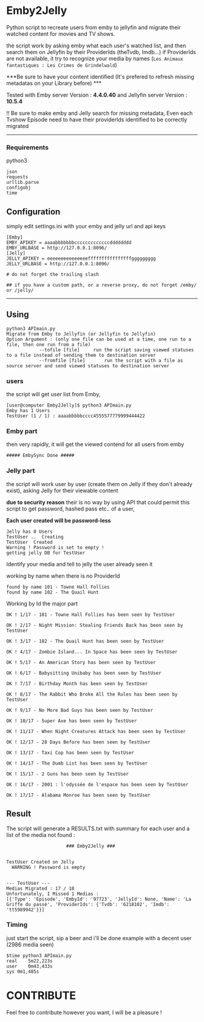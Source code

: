 # Emby2Jelly

Python script to recreate users from emby to jellyfin and migrate their watched content for movies and TV shows.

the script work by asking emby what each user's watched list, and then search them on Jellyfin by their ProviderIds (theTvdb, Imdb...)
if ProviderIds are not available, it try to recognize your media by names (`Les Animaux fantastiques : Les Crimes de Grindelwald`) 

***Be sure to have your content identified (It's prefered to refresh missing metadatas on your Library before) ***


Tested with Emby server Version : **4.4.0.40**
and Jellyfin server Version : **10.5.4**


!! Be sure to make emby and Jelly search for missing metadata, Even each Tvshow Episode need to have their providerIds identified to be correctly migrated

---
### Requirements
python3
```
json
requests
urllib.parse
configobj
time

```
## Configuration
simply edit settings.ini with your emby and jelly url and api keys
```
[Emby]
EMBY_APIKEY = aaaabbbbbbbcccccccccccccdddddddd
EMBY_URLBASE = http://127.0.0.1:8096/
[Jelly]
JELLY_APIKEY = eeeeeeeeeeeeeeeffffffffffffffffggggggggg
JELLY_URLBASE = http://127.0.0.1:8096/ 

# do not forget the trailing slash 

## if you have a custom path, or a reverse proxy, do not forget /emby/ or /jelly/ 
```

---

## Using
```
python3 APImain.py 
Migrate from Emby to Jellyfin (or Jellyfin to Jellyfin)
Option Argument : (only one file can be used at a time, one run to a file, then one run from a file)
			--tofile [file]     run the script saving viewed statuses to a file instead of sending them to destination server
			--fromfile [file]       run the script with a file as source server and send viewed statuses to destination server
```

### users
the script will get user list from Emby,

```
[user@computer Emby2Jelly]$ python3 APImain.py 
Emby has 1 Users
TestUser (1 / 1) : aaaabbbbbcccc4555577779999444422

```

### Emby part
then very rapidly, it will get the viewed contend for all users from emby

`##### EmbySync Done #####
`

### Jelly part
the script will work user by user (create them on Jelly if they don't already exist),
asking Jelly for their viewable content 

**due to security reason** their is no way by using API that could permit this script to get password, hashed pass etc.. of a user, 

**Each user created will be password-less**

```
Jelly has 0 Users
TestUser ..  Creating
TestUser  Created
Warning ! Password is set to empty !
getting jelly DB for TestUser
```

Identify your media and tell to jelly the user already seen it


working by name when there is no ProviderId


```
found by name 101 - Towne Hall Follies
found by name 102 - The Quail Hunt

```
Working by Id the major part
```
OK ! 1/17 - 101 - Towne Hall Follies has been seen by TestUser

OK ! 2/17 - Night Mission: Stealing Friends Back has been seen by TestUser

OK ! 3/17 - 102 - The Quail Hunt has been seen by TestUser

OK ! 4/17 - Zombie Island... In Space has been seen by TestUser

OK ! 5/17 - An American Story has been seen by TestUser

OK ! 6/17 - Babysitting Unibaby has been seen by TestUser

OK ! 7/17 - Birthday Month has been seen by TestUser

OK ! 8/17 - The Rabbit Who Broke All the Rules has been seen by TestUser

OK ! 9/17 - No More Bad Guys has been seen by TestUser

OK ! 10/17 - Super Axe has been seen by TestUser

OK ! 11/17 - When Night Creatures Attack has been seen by TestUser

OK ! 12/17 - 28 Days Before has been seen by TestUser

OK ! 13/17 - Taxi Cop has been seen by TestUser

OK ! 14/17 - The Dumb List has been seen by TestUser

OK ! 15/17 - 2 Guns has been seen by TestUser

OK ! 16/17 - 2001 : l'odyssée de l'espace has been seen by TestUser

OK ! 17/17 - Alabama Monroe has been seen by TestUser

```
## Result

The script will generate a RESULTS.txt with summary for each user and a list of the media not found : 
```
                      ### Emby2Jelly ###


TestUser Created on Jelly
  WARNING ! Password is empty


--- TestUser ---
Medias Migrated : 17 / 18
Unfortunately, I Missed 1 Medias :
[{'Type': 'Episode', 'EmbyId': '97723', 'JellyId': None, 'Name': 'La Griffe du passé', 'ProviderIds': {'Tvdb': '6218102', 'Imdb': 'tt5989942'}}]
```

### Timing
just start the script, sip a beer and i'll be done
example with a decent user (2986 media seen)

```
$time python3 APImain.py
real	5m22,223s
user	0m43,433s
sys	0m1,485s
```


# CONTRIBUTE

Feel free to contribute however you want, I will be a pleasure !


